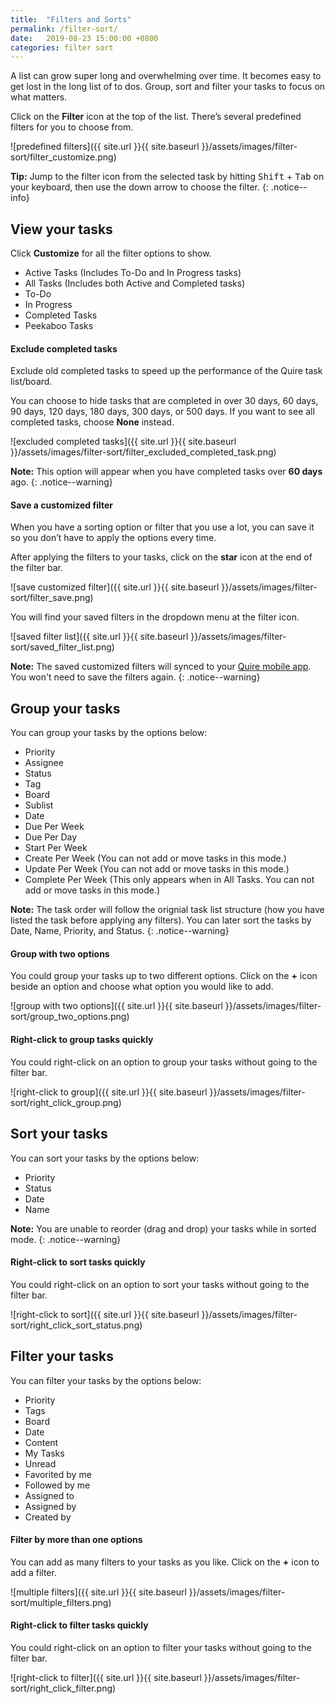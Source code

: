 ```yaml
---
title:  "Filters and Sorts"
permalink: /filter-sort/
date:   2019-08-23 15:00:00 +0800
categories: filter sort
---
```

A list can grow super long and overwhelming over time. It becomes easy to get lost in the long list of to dos. Group, sort and filter your tasks to focus on what matters. 

Click on the **Filter** icon at the top of the list. There’s several predefined filters for you to choose from. 

![predefined filters]({{ site.url }}{{ site.baseurl }}/assets/images/filter-sort/filter_customize.png)

**Tip:** Jump to the filter icon from the selected task by hitting <kbd>Shift</kbd> + <kbd>Tab</kbd> on your keyboard, then use the down arrow to choose the filter. 
{: .notice--info}

## View your tasks

Click **Customize** for all the filter options to show. 

- Active Tasks (Includes To-Do and In Progress tasks)
- All Tasks (Includes both Active and Completed tasks)
- To-Do
- In Progress
- Completed Tasks
- Peekaboo Tasks


#### Exclude completed tasks 

Exclude old completed tasks to speed up the performance of the Quire task list/board. 

You can choose to hide tasks that are completed in over 30 days, 60 days, 90 days, 120 days, 180 days, 300 days, or 500 days. If you want to see all completed tasks, choose **None** instead. 

![excluded completed tasks]({{ site.url }}{{ site.baseurl }}/assets/images/filter-sort/filter_excluded_completed_task.png)

**Note:** This option will appear when you have completed tasks over **60 days** ago. 
{: .notice--warning}

#### Save a customized filter

When you have a sorting option or filter that you use a lot, you can save it so you don’t have to apply the options every time. 

After applying the filters to your tasks, click on the **star** icon at the end of the filter bar.

![save customized filter]({{ site.url }}{{ site.baseurl }}/assets/images/filter-sort/filter_save.png)

You will find your saved filters in the dropdown menu at the filter icon.

![saved filter list]({{ site.url }}{{ site.baseurl }}/assets/images/filter-sort/saved_filter_list.png)

**Note:** The saved customized filters will synced to your [Quire mobile app](/guide/mobile-apps/). You won't need to save the filters again.
{: .notice--warning}



## Group your tasks
You can group your tasks by the options below:

- Priority
- Assignee
- Status
- Tag
- Board
- Sublist
- Date
- Due Per Week
- Due Per Day
- Start Per Week
- Create Per Week (You can not add or move tasks in this mode.)
- Update Per Week (You can not add or move tasks in this mode.)
- Complete Per Week (This only appears when in All Tasks. You can not add or move tasks in this mode.)

**Note:** The task order will follow the orignial task list structure (how you have listed the task before applying any filters). You can later sort the tasks by Date, Name, Priority, and Status. 
{: .notice--warning}


#### Group with two options
You could group your tasks up to two different options. Click on the **+** icon beside an option and choose what option you would like to add. 

![group with two options]({{ site.url }}{{ site.baseurl }}/assets/images/filter-sort/group_two_options.png)

#### Right-click to group tasks quickly
You could right-click on an option to group your tasks without going to the filter bar. 

![right-click to group]({{ site.url }}{{ site.baseurl }}/assets/images/filter-sort/right_click_group.png)

## Sort your tasks
You can sort your tasks by the options below:

- Priority 
- Status
- Date
- Name 

**Note:** You are unable to reorder (drag and drop) your tasks while in sorted mode.
{: .notice--warning}


#### Right-click to sort tasks quickly
You could right-click on an option to sort your tasks without going to the filter bar. 

![right-click to sort]({{ site.url }}{{ site.baseurl }}/assets/images/filter-sort/right_click_sort_status.png)


## Filter your tasks
You can filter your tasks by the options below:

- Priority
- Tags
- Board
- Date
- Content
- My Tasks
- Unread
- Favorited by me 
- Followed by me
- Assigned to 
- Assigned by
- Created by 

#### Filter by more than one options 
You can add as many filters to your tasks as you like. Click on the **+** icon to add a filter. 

![multiple filters]({{ site.url }}{{ site.baseurl }}/assets/images/filter-sort/multiple_filters.png)


#### Right-click to filter tasks quickly
You could right-click on an option to filter your tasks without going to the filter bar. 

![right-click to filter]({{ site.url }}{{ site.baseurl }}/assets/images/filter-sort/right_click_filter.png)


